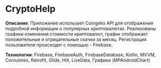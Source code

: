 # CryptoHelp

**Описание**: Приложение использует Coingeko API для отображения подробной информации о популярных криптовалютах. Реализованы графики изменения стоимости криптовалют, график отображает положительные и отрицательные скачки за месяц. Регистрация пользователя происходит с помощью - Firebase.

**Технологии**: Firebase, FirebaseAuth, FirebaseDatabase, Kotlin, MVVM, Coroutines, Retrofit, Glide, Hilt, LiveData, Графики (MPAndroidChart)
